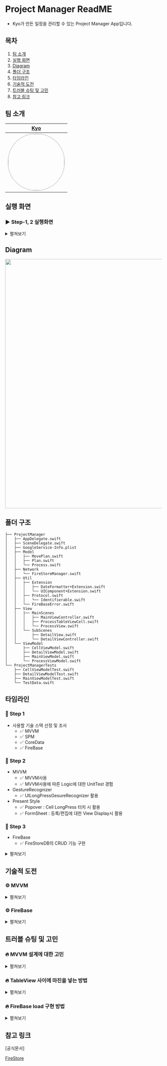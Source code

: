 # Project Manager ReadME

- Kyo가 만든 일정을 관리할 수 있는 Project Manager App입니다.

## 목차
1. [팀 소개](#팀-소개)
2. [실행 화면](#실행-화면)
3. [Diagram](#diagram)
4. [폴더 구조](#폴더-구조)
5. [타임라인](#타임라인)
6. [기술적 도전](#기술적-도전)
7. [트러블 슈팅 및 고민](#트러블-슈팅-및-고민)
8. [참고 링크](#참고-링크)


## 팀 소개
 |[Kyo](https://github.com/KyoPak)|
 |:---:|
| <img width="180px" img style="border: 2px solid lightgray; border-radius: 90px;-moz-border-radius: 90px;-khtml-border-radius: 90px;-webkit-border-radius: 90px;" src= "https://user-images.githubusercontent.com/59204352/193524215-4f9636e8-1cdb-49f1-9a17-1e4fe8d76655.PNG" >|


## 실행 화면

### ▶️ Step-1, 2 실행화면

<details>
<summary> 
펼쳐보기
</summary>

|**기능**|**실행화면**|
|:--:|:--:|
|Plan 등록|<img src="https://i.imgur.com/K4GmBny.gif" width=800>|
|Plan 변경|<img src="https://i.imgur.com/qLfYF4K.gif" width=800>|
|Plan 이동|<img src="https://i.imgur.com/41kaK6t.gif" width=800>|

</details>

## Diagram

<img src="https://i.imgur.com/eoeILza.png" width=800>
 
## 폴더 구조

```
├── ProjectManager
│   ├── AppDelegate.swift
│   ├── SceneDelegate.swift
│   ├── GoogleService-Info.plist
│   ├── Model
│   │   ├── MovePlan.swift
│   │   ├── Plan.swift
│   │   └── Process.swift
│   ├── Network
│   │   └── FireStoreManager.swift
│   ├── Util
│   │   ├── Extension
│   │   │   ├── DateFormatter+Extension.swift
│   │   │   └── UIComponent+Extension.swift
│   │   ├── Protocol.swift
│   │   |   └── Identifierable.swift
│   │   └── FireBaseError.swift
│   ├── View
│   │   ├── MainScenes
│   │   │   ├── MainViewController.swift
│   │   │   ├── ProcessTableViewCell.swift
│   │   │   └── ProcessView.swift
│   │   └── SubScenes
│   │       ├── DetailView.swift
│   │       └── DetailViewController.swift
│   └── ViewModel
│       ├── CellViewModel.swift
│       ├── DetailViewModel.swift
│       ├── MainViewModel.swift
│       └── ProcessViewModel.swift
└── ProjectManagerTests
    ├── CellViewModelTest.swift
    ├── DetailViewModelTest.swift
    ├── MainViewModelTest.swift
    └── TestData.swift
```

##  타임라인
### 👟 Step 1

- 사용할 기술 스택 선정 및 조사 
    - ✅ MVVM
    - ✅ SPM
    - ✅ CoreData
    - ✅ FireBase

### 👟 Step 2
- MVVM
    - ✅ MVVM사용
    - ✅ MVVM사용에 따른 Logic에 대한 UnitTest 경험
- GestureRecognizer
    - ✅ UILongPressGesureRecognizer 활용
- Present Style
    - ✅ Popover : Cell LongPress 터치 시 활용
    - ✅ FormSheet : 등록/편집에 대한 View Display시 활용

### 👟 Step 3
- FireBase 
    - ✅ FireStoreDB의 CRUD 기능 구현

<details>
<summary> 
펼쳐보기
</summary>

- `MainViewModel`
    - 모든 Process(todo, doing, done)에 대한 데이터를 가지고 있게끔 하였습니다.
    - Process 별로 Data의 추가, 변경, 삭제 기능을 구현하였습니다.
    - MainViewController에서 PopOver가 발생하면 누른 Process 이외의 Process들이 저장되는 `popOverProcessList`가 변경되고 bind를 통해서 PopOver이벤트가 MainViewController로 전달되게끔 구현하였습니다.

- `ProcessViewModel`
    - 각 Process에 해당하는 Data들을 가지고 있으며, Data의 갯수를 HeaderView에 표시해주고, `applySnapshot`이 Bind를 통해 Data들이 표시되게끔 구현하였습니다. 
    
- `ProcessViewController`
    - Cell 터치, Long Press의 이벤트가 발생한다면 Delegate를 통해 MainViewController로 전달되고, MainViewModel에서 이벤트가 처리되도록 구현하였습니다.
    
- `DetailViewModel`
    - `MainViewModel`에게 전달받은 Data를 UI로 보여주고, Edit할 수 있는지에 대한 로직이 담겨있는 ViewModel입니다.
    - `DetailViewModel`이 생성될때 주입되는 Data가 nil이라면 새로운 데이터를 추가, nil이 아니라면 Data Edit으로 로직이 작동되게끔 구현하였습니다.
    
- Data를 `DetailView`에서 입력 후, `MainViewModel`로 넘기는 과정
    - `DetailViewModel`에서 Data를 입력후 Done버튼을 누르면 `DetailViewModel`의 `createData()`를 통해 데이터가 만들어지고, 만들어진 데이터를 Delegate메서드`shareData()`를 통해 `MainViewController`에게 이벤트를 넘기면서 `MainViewModel`에서 이벤트에 대한 로직이 처리되게끔 구현하였습니다.

- `CellViewModel`
    - `CellViewModel`은 Data를 UI에 보여주고, DeadLine을 넘겼을 경우 날짜 Label의 색상을 변경하는 로직을 담았습니다.
    
</details>



## 기술적 도전
### ⚙️ MVVM
<details>
<summary> 
펼쳐보기
</summary>
    
- <img src="https://i.imgur.com/i14DfmA.png" width=500>
- 위의 그림처럼 MVVM에서의 View는 오직 시각적인 요소로만 이루어져야합니다.
- `ViewModel`에서는 View의 로직을 처리하며, `ViewModel` 자체는 View의 로직을 처리하는 객체입니다. 
- 💡 기존의 MVC와 다른 점은 `ViewController`내부가 계층화가 되었다는 점입니다. 로직에 대한 부분을 ViewModel에서 처리하기 때문에 `ViewController`가 비대해지지 않는 점도 있지만, 테스트가 용이해진다는 점이 강점이라 생각됩니다. 
- 실제로 프로젝트를 하며 가장 체감되었던 좋은 점은 모델의 로직이 아닌 View의 로직을 Test할 수 있다는 점 입니다. 
- MVC에서의 View의 로직 테스트가 어려웠던 이유는 `ViewController` 내부에 로직과 View가 결합되어 있고, `ViewController`의 LifeCycle 또한 고려해줘야하기 때문에 테스트 용이성이 더욱 체감되었습니다.
    
</details> 

### ⚙️ FireBase
<details>
<summary> 
펼쳐보기
</summary>
    
- FireBase는 구글에서 제공하는 모바일 앱개발 플랫폼입니다.
- 실시간으로 사용자 간에 데이터를 저장 및 동기화 할 수 있습니다.
- 해당 프로젝트에서 서버 구축 없이 빠르게 사용할 수 있는 RemoteDB가 필요하였고, 추후에 Android와의 공유도 필요하다 생각하여 FireBase를 사용하였습니다.
- 사용해본 결과, 굉장히 간단한 코드로 서버와 통신이 가능하였습니다.<br></br>
- FireBase의 데이터 적재 스타일을 보면 `Collection - Document - Field`와 같은 형식을 따랐으며, todo, doing, done의 `Process`에 맞게 3개의 Collection을 사용하려 했으나, 기능의 확장으로 인해 또 다른 Collection이 필요할 경우 FireBase에 대한 관리할 Point가 많아질 것이라고 생각이 들어 하나의 Collection을 사용하였으며 `Process`의 State를 나타낼 수 있는 Field를 추가하였습니다.
    
<img src= "https://i.imgur.com/dRovvee.png" width=1000>
    
</details> 



## 트러블 슈팅 및 고민
### 🔥 MVVM 설계에 대한 고민 
    
<details>
<summary> 
펼쳐보기
</summary>

**문제 👀**
    
처음 구조를 생각 했을 때, `DataManager`라는 싱글톤 클래스에서 데이터를 관리하고,
`MainViewModel`의 역할은 `DataManager`의 데이터를 각 리스트에 보여주고, `DataManage`r의 변경사항에 따라 `MainViewModel`이 가지고 있는 데이터가 갱신되게끔 생각하였습니다.
- 하지만 굳이 `DataManager`라는 또 다른 Class를 만들어 관리하는 것이 불필요하다고 생각이 되었고, 
테스트에 사용되는 객체가 독립적이어야 하는데 싱글톤 같은 경우 하나의 객체에 접근하기 때문에 MVVM의 장점중 하나인 테스트 용이성이 자칫 떨어질 수 있다고 생각이 들었습니다.
때문에 현재와 같이 MainViewModel에서 데이터를 관리하고, Process(등록, 편집, 삭제), index를 관리하게끔 설계를 변경하였습니다.<br></br>
- 추가로 유저의 Cell을 터치하여 Detail Data를 보여줘야 하는 경우, Long Press로 인하여 PopOver을 보여줘야 하는 경우에 대한 이벤트들을 다른 View에서 MainViewController로 Delegate를 사용하여 전달하고 필요한 경우 MainViewModel에서 로직을 처리하게끔 구현하였습니다.
- `MainViewController`의 역할을 다른 View들에게 분리하였으며, `MainViewController`의 Data 변경 로직, `MainViewController`가 어느 시점에 PopOver을 띄워야하는지를 `MainViewModel`에서 관리하도록 구현하였습니다.

 
</details>

### 🔥 TableView 사이에 마진을 넣는 방법

<details>
<summary> 
펼쳐보기
</summary>

**문제 👀**

**해결 🔥**

</details>

### 🔥 FireBase load 구현 방법

<details>
<summary> 
펼쳐보기
</summary>

**문제 및 고민 👀**

FireBase의 데이터들을 load해오는 메서드를 구현할 때, 모든 데이터들을 한번에 가져온 후 `viewModel`에서 분기처리를 할지, 기준에 맞는 데이터들을 load를 해올지 고민하였습니다. 하지만 FireBase의 `getDocument()`메서드는 비동기로 동작하고 추후에 Process뿐만 아니라 또 날짜 등 다른 기준의 데이터들을 가져올 수 도 있다고 생각하여 `whereField()`를 통해 원하는 조건에 맞는 데이터를 가져올 수 있게 구현하였습니다.<br></br>
또한, FireBase의 TimeStamp가 Swift의 Date 타입과 다르기 때문에 자동으로 Decode 및 캐스팅할 수 없는 아래와 같은 오류가 발생하였습니다.
`Cound not cast value of type 'FIRTimestamp'(0x...) to 'NSDate'`

**해결 🔥**
- 기존의 방법으로 Decode하는 방식이 아닌 FireBase에서 받아온 document 내부의 Field값들은 Any타입이기 때문에 원하는 타입으로 다운캐스팅하여 매칭시켜 저장하였으며, TimeStamp 값 또한 동일하게 처리하였습니다.

</details>



## 참고 링크

[공식문서]

[FireStore](https://firebase.google.com/docs/firestore/quickstart)


